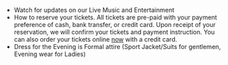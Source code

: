 - Watch for updates on our Live Music and Entertainment
- How to reserve your tickets. All tickets are pre-paid with your payment preference of cash, bank transfer, or credit card. Upon receipt of your reservation, we will confirm your tickets and payment instruction. You can also order your tickets online [now](https://amicicannis1.ddock.gives/?givingPageId=e2d53e73-039f-4b81-acf7-5632a0c753e4) with a credit card.
- Dress for the Evening is Formal attire (Sport Jacket/Suits for gentlemen, Evening wear for Ladies)
